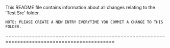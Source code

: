 This README file contains information about all changes relating to the 'Test Src' folder. 

	NOTE: PLEASE CREATE A NEW ENTRY EVERYTIME YOU COMMIT A CHANGE TO THIS FOLDER.
===========================================================================================

